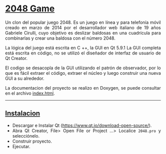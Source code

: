 <div align="justify">

<h1><u> 2048 Game</u></h1>

Un clon del popular juego 2048. Es un juego en línea y para telefonía móvil creado en marzo de 2014 por el desarrollador web italiano de 19 años Gabriele Cirulli, cuyo objetivo es deslizar baldosas en una cuadrícula para combinarlas y crear una baldosa con el número 2048.

La lógica del juego está escrita en C ++, la GUI en Qt 5.9.1 La GUI completa está escrita en código, no se utilizó el diseñador de interfaz de usuario de Qt Creator.

El codigo se desacopla de la GUI utilizando el patrón de observador, por lo que es fácil extraer el código, extraer el núcleo y luego construir una nueva GUI a su alrededor.

La documentacion del proyecto se realizo en Doxygen, se puede consultar en el archivo [index.html](.\documentation\documentation\html\index.html).

---

<h2><u> Instalacion</u></h2>

- Descargar e Instalar Qt (https://www.qt.io/download-open-source/).
- Abra Qt Creator, File> Open File or Project ...> Localice `2048.pro` y selecciónelo.
- Construir proyecto.
- Ejecutar.
  
<div>